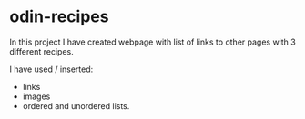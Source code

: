 # odin-recipes
In this project I have created webpage with list of links to other pages with 3 different recipes. 

I have used / inserted: 
 - links
 - images
 - ordered and unordered lists.